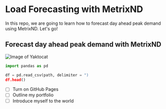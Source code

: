 # Load Forecasting with MetrixND
In this repo, we are going to learn how to forecast day ahead peak demand using MetrixND. Let's go!

## Forecast day ahead peak demand with MetrixND

![Image of Yaktocat](https://octodex.github.com/images/yaktocat.png)

``` python
import pandas as pd

df = pd.read_csv(path, delimiter = ")
df.head()
```

- [ ] Turn on GitHub Pages
- [ ] Outline my portfolio
- [ ] Introduce myself to the world
